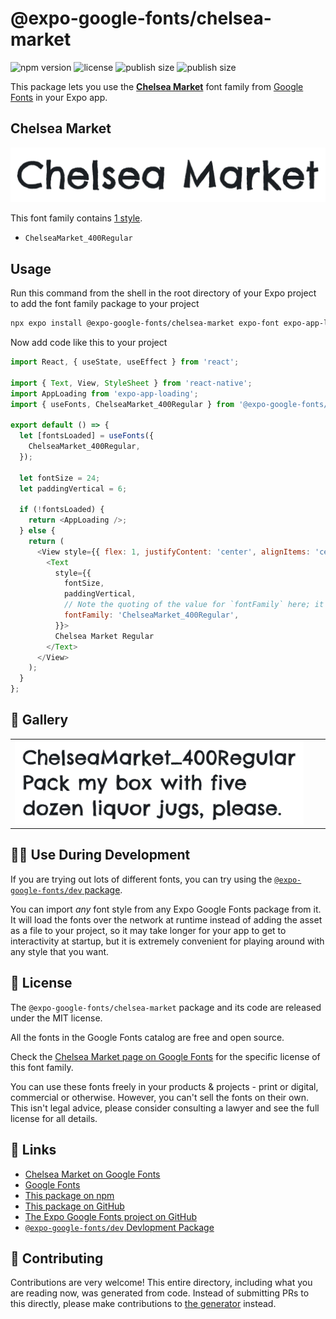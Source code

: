 # @expo-google-fonts/chelsea-market

![npm version](https://flat.badgen.net/npm/v/@expo-google-fonts/chelsea-market)
![license](https://flat.badgen.net/github/license/expo/google-fonts)
![publish size](https://flat.badgen.net/packagephobia/install/@expo-google-fonts/chelsea-market)
![publish size](https://flat.badgen.net/packagephobia/publish/@expo-google-fonts/chelsea-market)

This package lets you use the [**Chelsea Market**](https://fonts.google.com/specimen/Chelsea+Market) font family from [Google Fonts](https://fonts.google.com/) in your Expo app.

## Chelsea Market

![Chelsea Market](./font-family.png)

This font family contains [1 style](#-gallery).

- `ChelseaMarket_400Regular`

## Usage

Run this command from the shell in the root directory of your Expo project to add the font family package to your project
```sh
npx expo install @expo-google-fonts/chelsea-market expo-font expo-app-loading
```

Now add code like this to your project
```js
import React, { useState, useEffect } from 'react';

import { Text, View, StyleSheet } from 'react-native';
import AppLoading from 'expo-app-loading';
import { useFonts, ChelseaMarket_400Regular } from '@expo-google-fonts/chelsea-market';

export default () => {
  let [fontsLoaded] = useFonts({
    ChelseaMarket_400Regular,
  });

  let fontSize = 24;
  let paddingVertical = 6;

  if (!fontsLoaded) {
    return <AppLoading />;
  } else {
    return (
      <View style={{ flex: 1, justifyContent: 'center', alignItems: 'center' }}>
        <Text
          style={{
            fontSize,
            paddingVertical,
            // Note the quoting of the value for `fontFamily` here; it expects a string!
            fontFamily: 'ChelseaMarket_400Regular',
          }}>
          Chelsea Market Regular
        </Text>
      </View>
    );
  }
};

```

## 🔡 Gallery


||||
|-|-|-|
|![ChelseaMarket_400Regular](./ChelseaMarket_400Regular.ttf.png)||||


## 👩‍💻 Use During Development

If you are trying out lots of different fonts, you can try using the [`@expo-google-fonts/dev` package](https://github.com/expo/google-fonts/tree/master/font-packages/dev#readme).

You can import *any* font style from any Expo Google Fonts package from it. It will load the fonts
over the network at runtime instead of adding the asset as a file to your project, so it may take longer
for your app to get to interactivity at startup, but it is extremely convenient
for playing around with any style that you want.

## 📖 License

The `@expo-google-fonts/chelsea-market` package and its code are released under the MIT license.

All the fonts in the Google Fonts catalog are free and open source.

Check the [Chelsea Market page on Google Fonts](https://fonts.google.com/specimen/Chelsea+Market) for the specific license of this font family.

You can use these fonts freely in your products & projects - print or digital, commercial or otherwise. However, you can't sell the fonts on their own. This isn't legal advice, please consider consulting a lawyer and see the full license for all details.

## 🔗 Links

- [Chelsea Market on Google Fonts](https://fonts.google.com/specimen/Chelsea+Market)
- [Google Fonts](https://fonts.google.com/)
- [This package on npm](https://www.npmjs.com/package/@expo-google-fonts/chelsea-market)
- [This package on GitHub](https://github.com/expo/google-fonts/tree/master/font-packages/chelsea-market)
- [The Expo Google Fonts project on GitHub](https://github.com/expo/google-fonts)
- [`@expo-google-fonts/dev` Devlopment Package](https://github.com/expo/google-fonts/tree/master/font-packages/dev)

## 🤝 Contributing

Contributions are very welcome! This entire directory, including what you are reading now, was generated from code. Instead of submitting PRs to this directly, please make contributions to [the generator](https://github.com/expo/google-fonts/tree/master/packages/generator) instead.
